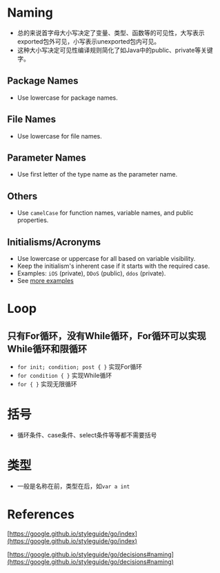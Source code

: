 # Naming
- 总的来说首字母大小写决定了变量、类型、函数等的可见性，大写表示exported包外可见，小写表示unexported包内可见。
- 这种大小写决定可见性编译规则简化了如Java中的public、private等关键字。
## Package Names
- Use lowercase for package names.
## File Names
- Use lowercase for file names.
## Parameter Names
- Use first letter of the type name as the parameter name.
## Others
- Use `camelCase` for function names, variable names, and public properties.
## Initialisms/Acronyms
- Use lowercase or uppercase for all based on variable visibility.
- Keep the initialism's inherent case if it starts with the required case.
- Examples: `iOS` (private), `DDoS` (public), `ddos` (private).
- See [more examples](https://google.github.io/styleguide/go/decisions#initialisms)
# Loop
## 只有For循环，没有While循环，For循环可以实现While循环和限循环
- `for init; condition; post { }` 实现For循环
- `for condition { }` 实现While循环
- `for { }` 实现无限循环
# 括号
- 循环条件、case条件、select条件等等都不需要括号
# 类型
- 一般是名称在前，类型在后，如`var a int`

# References
[https://google.github.io/styleguide/go/index](https://google.github.io/styleguide/go/index)

[https://google.github.io/styleguide/go/decisions#naming](https://google.github.io/styleguide/go/decisions#naming)

